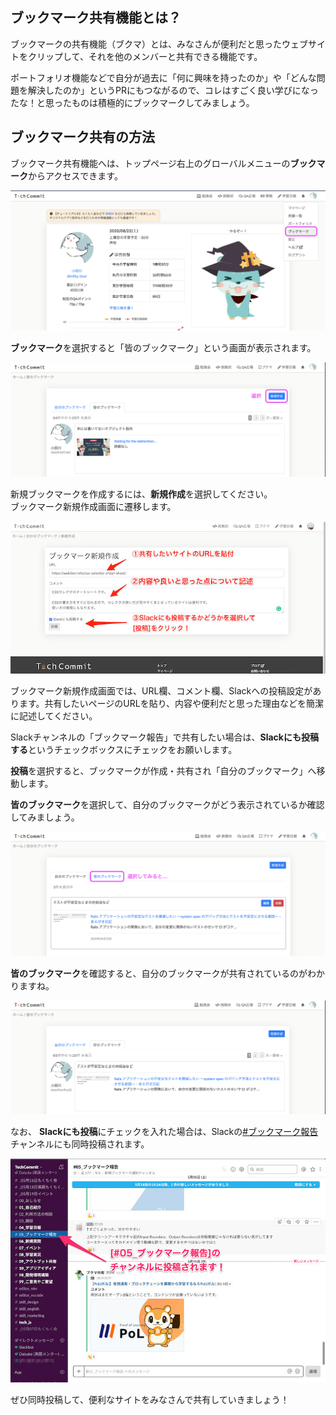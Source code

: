 ## ブックマーク共有機能とは？
ブックマークの共有機能（ブクマ）とは、みなさんが便利だと思ったウェブサイトをクリップして、それを他のメンバーと共有できる機能です。

ポートフォリオ機能などで自分が過去に「何に興味を持ったのか」や「どんな問題を解決したのか」というPRにもつながるので、コレはすごく良い学びになったな！と思ったものは積極的にブックマークしてみましょう。

## ブックマーク共有の方法
ブックマーク共有機能へは、トップページ右上のグローバルメニューの**ブックマーク**からアクセスできます。

![ブックマークへの導線](images/bookmark/route-to-bookmark.png)

**ブックマーク**を選択すると「皆のブックマーク」という画面が表示されます。

![ブックマーク作成への導線](images/bookmark/route-to-create-bookmark.png)

新規ブックマークを作成するには、**新規作成**を選択してください。  
ブックマーク新規作成画面に遷移します。

![ブックマーク作成](images/bookmark/create-bookmark.jpg)

ブックマーク新規作成画面では、URL欄、コメント欄、Slackへの投稿設定があります。共有したいページのURLを貼り、内容や便利だと思った理由などを簡潔に記述してください。

Slackチャンネルの「ブックマーク報告」で共有したい場合は、**Slackにも投稿する**というチェックボックスにチェックをお願いします。


**投稿**を選択すると、ブックマークが作成・共有され「自分のブックマーク」へ移動します。

**皆のブックマーク**を選択して、自分のブックマークがどう表示されているか確認してみましょう。

![自分のブックマーク](images/bookmark/my-bookmark.png)

**皆のブックマーク**を確認すると、自分のブックマークが共有されているのがわかりますね。

![皆のブックマーク](images/bookmark/everyone-bookmark.png)

なお、 **Slackにも投稿**にチェックを入れた場合は、Slackの[#ブックマーク報告](https://techcommit.slack.com/archives/CGB2JAQEQ)チャンネルにも同時投稿されます。

![Slackに投稿](images/bookmark/post-to-slack.jpg)

ぜひ同時投稿して、便利なサイトをみなさんで共有していきましょう！

